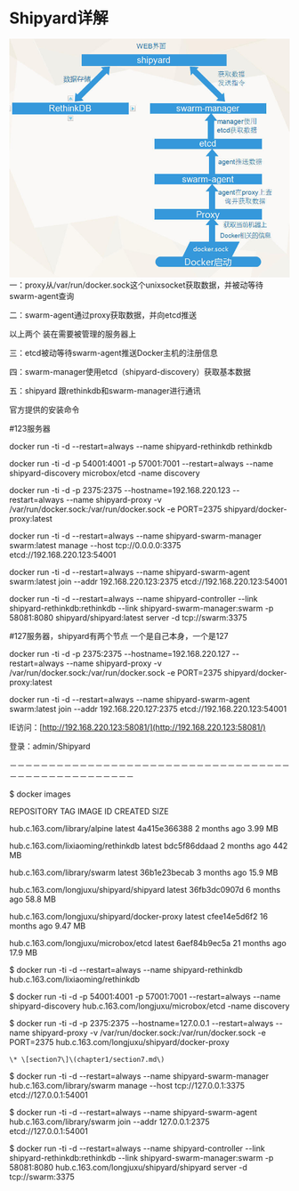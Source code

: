# Shipyard详解

![](/assets/importshipyard.png)一：proxy从/var/run/docker.sock这个unixsocket获取数据，并被动等待swarm-agent查询

二：swarm-agent通过proxy获取数据，并向etcd推送

以上两个 装在需要被管理的服务器上

三：etcd被动等待swarm-agent推送Docker主机的注册信息

四：swarm-manager使用etcd（shipyard-discovery）获取基本数据

五：shipyard 跟rethinkdb和swarm-manager进行通讯

官方提供的安装命令

\#123服务器

docker run -ti -d --restart=always --name shipyard-rethinkdb rethinkdb

docker run -ti -d -p 54001:4001 -p 57001:7001 --restart=always --name shipyard-discovery  microbox/etcd -name discovery

docker run -ti -d -p 2375:2375 --hostname=192.168.220.123 --restart=always --name shipyard-proxy -v /var/run/docker.sock:/var/run/docker.sock -e PORT=2375 shipyard/docker-proxy:latest

docker run -ti -d --restart=always --name shipyard-swarm-manager swarm:latest manage --host tcp://0.0.0.0:3375 etcd://192.168.220.123:54001

docker run -ti -d --restart=always --name shipyard-swarm-agent swarm:latest join --addr 192.168.220.123:2375 etcd://192.168.220.123:54001

docker run -ti -d --restart=always --name shipyard-controller --link shipyard-rethinkdb:rethinkdb --link shipyard-swarm-manager:swarm  -p 58081:8080 shipyard/shipyard:latest server -d tcp://swarm:3375

\#127服务器，shipyard有两个节点 一个是自己本身，一个是127

docker run -ti -d -p 2375:2375 --hostname=192.168.220.127 --restart=always --name shipyard-proxy -v /var/run/docker.sock:/var/run/docker.sock -e PORT=2375 shipyard/docker-proxy:latest

docker run -ti -d --restart=always --name shipyard-swarm-agent swarm:latest join --addr 192.168.220.127:2375 etcd://192.168.220.123:54001

IE访问：[http://192.168.220.123:58081/](http://192.168.220.123:58081/)

登录：admin/Shipyard

－－－－－－－－－－－－－－－－－－－－－－－－－－－－－－－－－－－－－－－－－－－－－－－－－－－－

$ docker images

REPOSITORY                                     TAG                 IMAGE ID            CREATED             SIZE

hub.c.163.com/library/alpine                   latest              4a415e366388        2 months ago        3.99 MB

hub.c.163.com/lixiaoming/rethinkdb             latest              bdc5f86ddaad        2 months ago        442 MB

hub.c.163.com/library/swarm                    latest              36b1e23becab        3 months ago        15.9 MB

hub.c.163.com/longjuxu/shipyard/shipyard       latest              36fb3dc0907d        6 months ago        58.8 MB

hub.c.163.com/longjuxu/shipyard/docker-proxy   latest              cfee14e5d6f2        16 months ago       9.47 MB

hub.c.163.com/longjuxu/microbox/etcd           latest              6aef84b9ec5a        21 months ago       17.9 MB

$ docker run -ti -d --restart=always --name shipyard-rethinkdb hub.c.163.com/lixiaoming/rethinkdb



$ docker run -ti -d -p 54001:4001 -p 57001:7001 --restart=always --name shipyard-discovery  hub.c.163.com/longjuxu/microbox/etcd  -name discovery



$ docker run -ti -d -p 2375:2375 --hostname=127.0.0.1 --restart=always --name shipyard-proxy -v /var/run/docker.sock:/var/run/docker.sock -e PORT=2375 hub.c.163.com/longjuxu/shipyard/docker-proxy



```
\* \[section7\]\(chapter1/section7.md\)
```

$ docker run -ti -d --restart=always --name shipyard-swarm-manager hub.c.163.com/library/swarm  manage --host tcp://127.0.0.1:3375 etcd://127.0.0.1:54001



$ docker run -ti -d --restart=always --name shipyard-swarm-agent  hub.c.163.com/library/swarm  join --addr 127.0.0.1:2375 etcd://127.0.0.1:54001



$ docker run -ti -d --restart=always --name shipyard-controller --link shipyard-rethinkdb:rethinkdb --link shipyard-swarm-manager:swarm  -p 58081:8080 hub.c.163.com/longjuxu/shipyard/shipyard server -d tcp://swarm:3375

